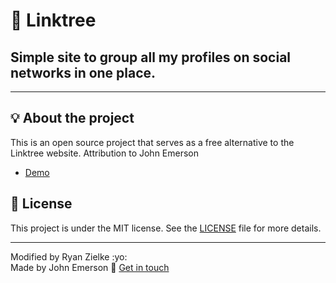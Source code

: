 # 🌲 Linktree
## Simple site to group all my profiles on social networks in one place.

---


## 💡 About the project

This is an open source project that serves as a free alternative to the Linktree website.  Attribution to John Emerson
- [Demo](https://johnggli.github.io/linktree)

## 📝 License

This project is under the MIT license. See the [LICENSE](LICENSE.md) file for more details.

---
Modified by Ryan Zielke :yo:  <br>
Made by John Emerson :wave: [Get in touch](https://johnggli.github.io/linktree)